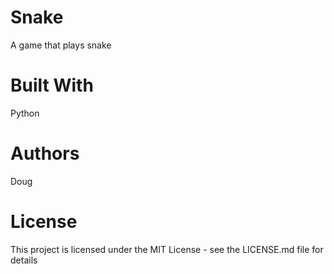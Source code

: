 # Snake

A game that plays snake

# Built With

Python

# Authors

Doug

# License

This project is licensed under the MIT License - see the LICENSE.md file for details
